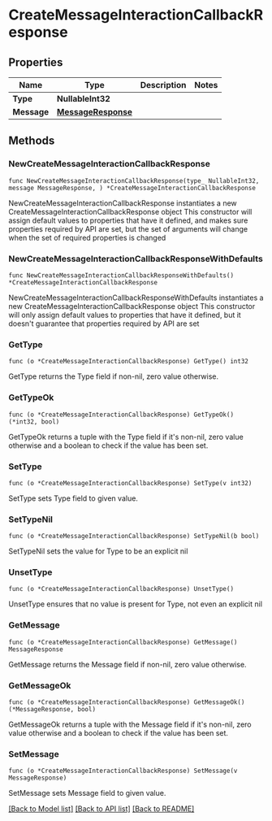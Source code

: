 # CreateMessageInteractionCallbackResponse

## Properties

Name | Type | Description | Notes
------------ | ------------- | ------------- | -------------
**Type** | **NullableInt32** |  | 
**Message** | [**MessageResponse**](MessageResponse.md) |  | 

## Methods

### NewCreateMessageInteractionCallbackResponse

`func NewCreateMessageInteractionCallbackResponse(type_ NullableInt32, message MessageResponse, ) *CreateMessageInteractionCallbackResponse`

NewCreateMessageInteractionCallbackResponse instantiates a new CreateMessageInteractionCallbackResponse object
This constructor will assign default values to properties that have it defined,
and makes sure properties required by API are set, but the set of arguments
will change when the set of required properties is changed

### NewCreateMessageInteractionCallbackResponseWithDefaults

`func NewCreateMessageInteractionCallbackResponseWithDefaults() *CreateMessageInteractionCallbackResponse`

NewCreateMessageInteractionCallbackResponseWithDefaults instantiates a new CreateMessageInteractionCallbackResponse object
This constructor will only assign default values to properties that have it defined,
but it doesn't guarantee that properties required by API are set

### GetType

`func (o *CreateMessageInteractionCallbackResponse) GetType() int32`

GetType returns the Type field if non-nil, zero value otherwise.

### GetTypeOk

`func (o *CreateMessageInteractionCallbackResponse) GetTypeOk() (*int32, bool)`

GetTypeOk returns a tuple with the Type field if it's non-nil, zero value otherwise
and a boolean to check if the value has been set.

### SetType

`func (o *CreateMessageInteractionCallbackResponse) SetType(v int32)`

SetType sets Type field to given value.


### SetTypeNil

`func (o *CreateMessageInteractionCallbackResponse) SetTypeNil(b bool)`

 SetTypeNil sets the value for Type to be an explicit nil

### UnsetType
`func (o *CreateMessageInteractionCallbackResponse) UnsetType()`

UnsetType ensures that no value is present for Type, not even an explicit nil
### GetMessage

`func (o *CreateMessageInteractionCallbackResponse) GetMessage() MessageResponse`

GetMessage returns the Message field if non-nil, zero value otherwise.

### GetMessageOk

`func (o *CreateMessageInteractionCallbackResponse) GetMessageOk() (*MessageResponse, bool)`

GetMessageOk returns a tuple with the Message field if it's non-nil, zero value otherwise
and a boolean to check if the value has been set.

### SetMessage

`func (o *CreateMessageInteractionCallbackResponse) SetMessage(v MessageResponse)`

SetMessage sets Message field to given value.



[[Back to Model list]](../README.md#documentation-for-models) [[Back to API list]](../README.md#documentation-for-api-endpoints) [[Back to README]](../README.md)


